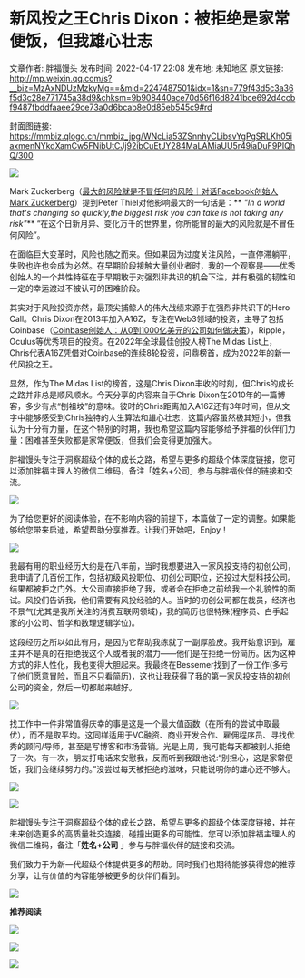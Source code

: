 # 新风投之王Chris Dixon：被拒绝是家常便饭，但我雄心壮志

文章作者: 胖福馒头
发布时间: 2022-04-17 22:08
发布地: 未知地区
原文链接: http://mp.weixin.qq.com/s?__biz=MzAxNDUzMzkyMg==&mid=2247487501&idx=1&sn=779f43d5c3a36f5d3c28e771745a38d9&chksm=9b908440ace70d56f16d8241bce692d4ccbf9487fbddfaaee29ce73a0d6bcab8e0d85eb545c9#rd

封面图链接: https://mmbiz.qlogo.cn/mmbiz_jpg/WNcLia53ZSnnhyCLibsvYgPgSRLKh05iaxmenNYkdXamCw5FNibUtCJj92ibCuEtJY284MaLAMiaUU5r49iaDuF9PIQhQ/300

![](https://mmbiz.qpic.cn/mmbiz_gif/WNcLia53ZSnnAkJs802skTlVBicopgeHudu8sbWe0bmzMX3nhV5BwFx9h4rx0PocboRkNDsLROibA9nyia3gCmFTWg/640?wx_fmt=gif)

Mark Zuckerberg（[最大的风险就是不冒任何的风险｜对话Facebook创始人Mark
Zuckerberg](http://mp.weixin.qq.com/s?__biz=MzAxNDUzMzkyMg==&mid=2247487147&idx=1&sn=b633b36b3bc176fc37cf42b370628487&chksm=9b909ae6ace713f003f0d52c6581c6a25ed055169ab73e2dd9c6757b0a908e1839ee81061140&scene=21#wechat_redirect)）提到Peter
Thiel对他影响最大的一句话是：** _"In a world that's changing so quickly,the biggest risk
you can take is not taking any risk"_** “在这个日新月异、变化万千的世界里，你所能冒的最大的风险就是不冒任何风险”。

在面临巨大变革时，风险也随之而来。但如果因为过度关注风险，一直停滞躺平，失败也许也会成为必然。在早期阶段接触大量创业者时，我的一个观察是——优秀创始人的一个共性特征在于早期敢于对强烈非共识的机会下注，并有极强的韧性和一定的幸运渡过不被认可的困难阶段。

其实对于风险投资亦然，最顶尖捕鲸人的伟大战绩来源于在强烈非共识下的Hero Call。Chris
Dixon在2013年加入A16Z，专注在Web3领域的投资，主导了包括Coinbase（[Coinbase创始人：从0到1000亿美元的公司如何做决策](http://mp.weixin.qq.com/s?__biz=MzAxNDUzMzkyMg==&mid=2247486994&idx=1&sn=ddb4db5f43ad2ffcae268b6e1942e8eb&chksm=9b909a5face7134950d8f06b1efa48e33fae709deb747143673bf86ab073c138e3fd050eace5&scene=21#wechat_redirect)），Ripple，Oculus等优秀项目的投资。在2022年全球最佳创投人榜The
Midas List上，Chris代表A16Z凭借对Coinbase的连续8轮投资，问鼎榜首，成为2022年的新一代风投之王。

显然，作为The Midas List的榜首，这是Chris Dixon丰收的时刻，但Chris的成长之路并非总是顺风顺水。今天分享的内容来自于Chris
Dixon在2010年的一篇博客，多少有点“刨祖坟”的意味。彼时的Chris距离加入A16Z还有3年时间，但从文字中能够感受到Chris独特的人生算法和雄心壮志，这篇内容虽然极其短小，但我认为十分有力量，在这个特别的时期，我也希望这篇内容能够给予胖福的伙伴们力量：困难甚至失败都是家常便饭，但我们会变得更加强大。

胖福馒头专注于洞察超级个体的成长之路，希望与更多的超级个体深度链接，您可以添加胖福主理人的微信二维码，备注「姓名+公司」参与与胖福伙伴的链接和交流。

![](https://mmbiz.qpic.cn/mmbiz_png/WNcLia53ZSnlZbZK3icaQI7Ssdr9wF8XOMApMBsDYsjvorY9DMapAvsybQZxZkGo8pYbJEaialq1CAdJtvwtDVgWg/640?wx_fmt=png)

为了给您更好的阅读体验，在不影响内容的前提下，本篇做了一定的调整。如果能够给您带来启迪，希望帮助分享推荐。让我们开始吧，Enjoy！

![](https://mmbiz.qpic.cn/mmbiz_jpg/WNcLia53ZSnnhyCLibsvYgPgSRLKh05iaxmDNXuJXfQrIiah0ibDPPsySW6e6teDO2UhCUEEEeHEialsA9nT6lGia9NLg/640?wx_fmt=jpeg)

我最有用的职业经历大约是在八年前，当时我想要进入一家风投支持的初创公司，我申请了几百份工作，包括初级风投职位、初创公司职位，还投过大型科技公司。结果都被拒之门外。大公司直接拒绝了我，或者会在拒绝之前给我一个礼貌性的面试。风投们告诉我，他们需要有风投经验的人。当时的初创公司都在裁员，经济也不景气(尤其是我所关注的消费互联网领域)，我的简历也很特殊(程序员、白手起家的小公司、哲学和数理逻辑学位)。

这段经历之所以如此有用，是因为它帮助我练就了一副厚脸皮。我开始意识到，雇主并不是真的在拒绝我这个人或者我的潜力——他们是在拒绝一份简历。因为这种方式的非人性化，我也变得大胆起来。我最终在Bessemer找到了一份工作(多亏了他们愿意冒险，而且不只看简历)，这也让我获得了我的第一家风投支持的初创公司的资金，然后一切都越来越好。

![](https://mmbiz.qpic.cn/mmbiz_jpg/WNcLia53ZSnnhyCLibsvYgPgSRLKh05iaxm76uHHDCu5D9lNdwticXZYrTdpWFbbznCVTicyvn7borsjALzpzwhYAOw/640?wx_fmt=jpeg)

找工作中一件非常值得庆幸的事是这是一个最大值函数（在所有的尝试中取最优），而不是取平均。这同样适用于VC融资、商业开发合作、雇佣程序员、寻找优秀的顾问/导师，甚至是写博客和市场营销。光是上周，我可能每天都被别人拒绝了一次。有一次，朋友打电话来安慰我，反而听到我跟他说:“别担心，这是家常便饭，我们会继续努力的。”没尝过每天被拒绝的滋味，只能说明你的雄心还不够大。

![](https://mmbiz.qpic.cn/mmbiz_jpg/WNcLia53ZSnnhyCLibsvYgPgSRLKh05iaxmCm8P145icrcb4LVH7KE3BLw3qQM0xgw94iaH3YxGpp685H2gUBaFic9Tg/640?wx_fmt=jpeg)

![](https://mmbiz.qpic.cn/mmbiz_png/WNcLia53ZSnkscO8HUiarib6DibgMHAkbbjj87RlXIMSt47BicTTQDUCdjdQuC7J6fQ7PDmYsWKwR114C5LR9ms9emw/640?wx_fmt=png)

胖福馒头专注于洞察超级个体的成长之路，希望与更多的超级个体深度链接，并在未来创造更多的高质量社交连接，碰撞出更多的可能性。您可以添加胖福主理人的微信二维码，备注「**姓名+公司**
」参与与胖福伙伴的链接和交流。

我们致力于为新一代超级个体提供更多的帮助。同时我们也期待能够获得您的推荐分享，让有价值的内容能够被更多的伙伴们看到。

![](https://mmbiz.qpic.cn/mmbiz_png/WNcLia53ZSnkJmRoUvUiasIe0BLYslfyJbFrN4SNB4DHyWb0d9HPqxLBCvXeuib1AqpB1GmxU7VasVAKE9Ad71JCQ/640?wx_fmt=png)

**推荐阅读**

[![](https://mmbiz.qpic.cn/mmbiz_jpg/WNcLia53ZSnnRZ54pQBrAnvZoIkpHTESsibrZMkobmDw6rcgQSJc3WSDt4LoNt1Ysdz60iapwb114DEWuPuJA35Eg/640?wx_fmt=jpeg)](http://mp.weixin.qq.com/s?__biz=MzAxNDUzMzkyMg==&mid=2247487481&idx=1&sn=c745efbfcae813e5707ec116db7ea498&chksm=9b909bb4ace712a2e2d871ac6d95307e2f25e73cb3bbac3d94dc011e47d00a017e92c3196ac0&scene=21#wechat_redirect)

[![](https://mmbiz.qpic.cn/mmbiz_jpg/WNcLia53ZSnmZ5LFvdCRqJCgzN09ummhZ2diaDabYhRldUmEVCyhWxkbwUEfd8ZWVnQeGUqicNT74iccP8NkKxzaYg/640?wx_fmt=jpeg)](http://mp.weixin.qq.com/s?__biz=MzAxNDUzMzkyMg==&mid=2247487313&idx=1&sn=753568417add51958284b2cb5a1086fd&chksm=9b909b1cace7120a493b0e0f86b5d7dcc26734406bd2947a7392e8c5cdf8f6f5dc36718ce690&scene=21#wechat_redirect)  

![](https://mmbiz.qpic.cn/mmbiz_gif/WNcLia53ZSnkUibiaZC67Qk2qjD4RJdQ5ib6QAQhevZ5n87ibVSmyJnJzQWbePwxxZNN4kAWnLhldUoz7vPUDzJjyqg/640?wx_fmt=gif)

